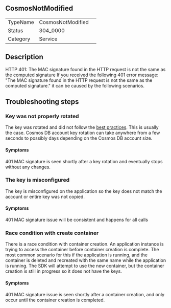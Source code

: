 ## CosmosNotModified

|   |   |   |
|---|---|---|
|TypeName|CosmosNotModified|
|Status|304_0000|
|Category|Service|

## Description
HTTP 401: The MAC signature found in the HTTP request is not the same as the computed signature
If you received the following 401 error message: "The MAC signature found in the HTTP request is not the same as the computed signature." it can be caused by the following scenarios.

## Troubleshooting steps

### Key was not properly rotated
The key was rotated and did not follow the [best practices](secure-access-to-data.md#key-rotation). This is usually the case. Cosmos DB account key rotation can take anywhere from a few seconds to possibly days depending on the Cosmos DB account size.

#### Symptoms
401 MAC signature is seen shortly after a key rotation and eventually stops without any changes. 

### The key is misconfigured
The key is misconfigured on the application so the key does not match the account or entire key was not copied.

#### Symptoms
401 MAC signature issue will be consistent and happens for all calls

### Race condition with create container
There is a race condition with container creation. An application instance is trying to access the container before container creation is complete. The most common scenario for this if the application is running, and the container is deleted and recreated with the same name while the application is running. The SDK will attempt to use the new container, but the container creation is still in progress so it does not have the keys.

#### Symptoms
401 MAC signature issue is seen shortly after a container creation, and only occur until the container creation is completed.
